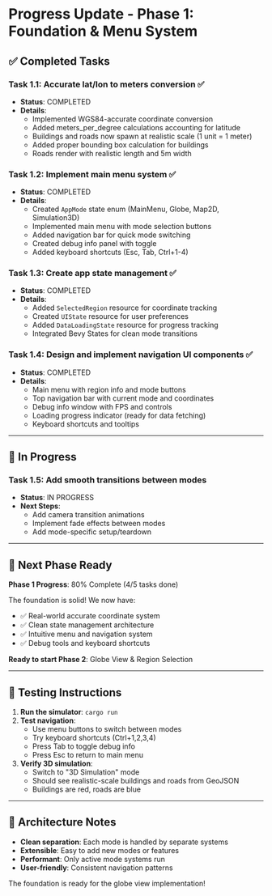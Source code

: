 # Progress Update - Phase 1: Foundation & Menu System

## ✅ Completed Tasks

### Task 1.1: Accurate lat/lon to meters conversion ✅
- **Status**: COMPLETED
- **Details**: 
  - Implemented WGS84-accurate coordinate conversion
  - Added meters_per_degree calculations accounting for latitude
  - Buildings and roads now spawn at realistic scale (1 unit = 1 meter)
  - Added proper bounding box calculation for buildings
  - Roads render with realistic length and 5m width

### Task 1.2: Implement main menu system ✅ 
- **Status**: COMPLETED
- **Details**:
  - Created `AppMode` state enum (MainMenu, Globe, Map2D, Simulation3D)
  - Implemented main menu with mode selection buttons
  - Added navigation bar for quick mode switching
  - Created debug info panel with toggle
  - Added keyboard shortcuts (Esc, Tab, Ctrl+1-4)

### Task 1.3: Create app state management ✅
- **Status**: COMPLETED  
- **Details**:
  - Added `SelectedRegion` resource for coordinate tracking
  - Created `UIState` resource for user preferences
  - Added `DataLoadingState` resource for progress tracking
  - Integrated Bevy States for clean mode transitions

### Task 1.4: Design and implement navigation UI components ✅
- **Status**: COMPLETED
- **Details**:
  - Main menu with region info and mode buttons
  - Top navigation bar with current mode and coordinates
  - Debug info window with FPS and controls
  - Loading progress indicator (ready for data fetching)
  - Keyboard shortcuts and tooltips

---

## 🚧 In Progress

### Task 1.5: Add smooth transitions between modes
- **Status**: IN PROGRESS
- **Next Steps**:
  - Add camera transition animations
  - Implement fade effects between modes
  - Add mode-specific setup/teardown

---

## 🎯 Next Phase Ready

**Phase 1 Progress**: 80% Complete (4/5 tasks done)

The foundation is solid! We now have:
- ✅ Real-world accurate coordinate system
- ✅ Clean state management architecture  
- ✅ Intuitive menu and navigation system
- ✅ Debug tools and keyboard shortcuts

**Ready to start Phase 2**: Globe View & Region Selection

---

## 🧪 Testing Instructions

1. **Run the simulator**: `cargo run`
2. **Test navigation**: 
   - Use menu buttons to switch between modes
   - Try keyboard shortcuts (Ctrl+1,2,3,4)
   - Press Tab to toggle debug info
   - Press Esc to return to main menu
3. **Verify 3D simulation**: 
   - Switch to "3D Simulation" mode
   - Should see realistic-scale buildings and roads from GeoJSON
   - Buildings are red, roads are blue

---

## 🔧 Architecture Notes

- **Clean separation**: Each mode is handled by separate systems
- **Extensible**: Easy to add new modes or features
- **Performant**: Only active mode systems run
- **User-friendly**: Consistent navigation patterns

The foundation is ready for the globe view implementation!
